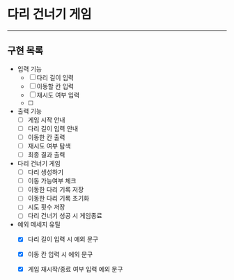 # 다리 건너기 게임

----

## 구현 목록

- 입력 기능
    - [ ] 다리 길이 입력
    - [ ] 이동할 칸 입력
    - [ ] 재시도 여부 입력
    - [ ] 
- 출력 기능
  - [ ] 게임 시작 안내
  - [ ] 다리 길이 입력 안내
  - [ ] 이동한 칸 출력
  - [ ] 재시도 여부 탐색
  - [ ] 최종 결과 출력

- 다리 건너기 게임
  - [ ] 다리 생성하기
  - [ ] 이동 가능여부 체크
  - [ ] 이동한 다리 기록 저장
  - [ ] 이동한 다리 기록 초기화
  - [ ] 시도 횟수 저장
  - [ ] 다리 건너기 성공 시 게임종료

- 예외 메세지 유틸
  - [x] 다리 길이 입력 시 예외 문구
  - [x] 이동 칸 입력 시 에외 문구
  - [x] 게임 재시작/종료 여부 입력 예외 문구 

